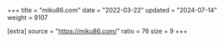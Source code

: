 +++
title = "miku86.com"
date = "2022-03-22"
updated = "2024-07-14"
weight = 9107

[extra]
source = "https://miku86.com/"
ratio = 76
size = 9
+++
